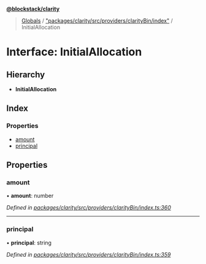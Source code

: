 **[@blockstack/clarity](../README.md)**

> [Globals](../globals.md) / ["packages/clarity/src/providers/clarityBin/index"](../modules/_packages_clarity_src_providers_claritybin_index_.md) / InitialAllocation

# Interface: InitialAllocation

## Hierarchy

- **InitialAllocation**

## Index

### Properties

- [amount](_packages_clarity_src_providers_claritybin_index_.initialallocation.md#amount)
- [principal](_packages_clarity_src_providers_claritybin_index_.initialallocation.md#principal)

## Properties

### amount

• **amount**: number

_Defined in [packages/clarity/src/providers/clarityBin/index.ts:360](https://github.com/blockstack/clarity-js-sdk/blob/711ac7c/packages/clarity/src/providers/clarityBin/index.ts#L360)_

---

### principal

• **principal**: string

_Defined in [packages/clarity/src/providers/clarityBin/index.ts:359](https://github.com/blockstack/clarity-js-sdk/blob/711ac7c/packages/clarity/src/providers/clarityBin/index.ts#L359)_
